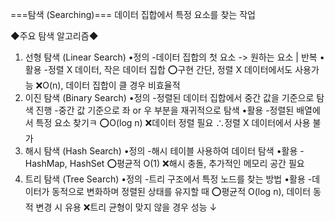 ===탐색 (Searching)===
데이터 집합에서 특정 요소를 찾는 작업

◆주요 탐색 알고리즘◆
1. 선형 탐색 (Linear Search)
   •정의
    -데이터 집합의 첫 요소 -> 원하는 요소 | 반복
   •활용
    -정렬 X 데이터, 작은 데이터 집합
   ⭕구현 간단, 정렬 X 데이터에서도 사용가능
   ❌O(n), 데이터 집합이 클 경우 비효율적
2. 이진 탐색 (Binary Search)
   •정의
    -정렬된 데이터 집합에서 중간 값을 기준으로 탐색 진행
    -중간 값 기준으로 좌 or 우 부분을 재귀적으로 탐색
   •활용
    -정렬된 배열에서 특정 요소 찾기ㅋ
   ⭕O(log n)
   ❌데이터 정렬 필요 ∴정렬 X 데이터에서 사용 불가
3. 해시 탐색 (Hash Search)
   •정의
    -해시 테이블 사용하여 데이터 탐색
   •활용
    -HashMap, HashSet
   ⭕평균적 O(1)
   ❌해시 충돌, 추가적인 메모리 공간 필요
4. 트리 탐색 (Tree Search)
   •정의
    -트리 구조에서 특정 노드를 찾는 방법
   •활용
    -데이터가 동적으로 변화하며 정렬된 상태를 유지할 때
   ⭕평균적 O(log n), 데이터 동적 변경 시 유용
   ❌트리 균형이 맞지 않을 경우 성능 ↓